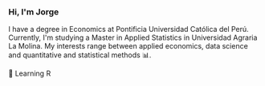 
### Hi, I'm Jorge

I have a degree in Economics at Pontificia Universidad Católica del Perú. Currently, I'm studying a Master in Applied Statistics in Universidad Agraria La Molina. My interests range between applied economics, data science and quantitative and statistical methods 📊.

:blue_book: Learning R
